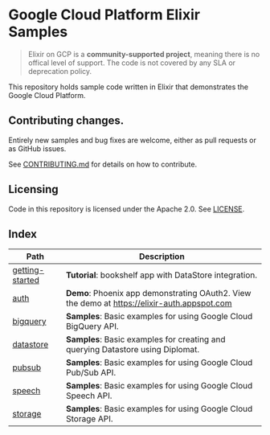 # Google Cloud Platform Elixir Samples

> Elixir on GCP is a **community-supported project**, meaning there is no offical
> level of support. The code is not covered by any SLA or deprecation policy. 

This repository holds sample code written in Elixir that demonstrates the Google
Cloud Platform.

## Contributing changes.

Entirely new samples and bug fixes are welcome, either as pull requests or as 
GitHub issues.

See [CONTRIBUTING.md](CONTRIBUTING.md) for details on how to contribute.

## Licensing

Code in this repository is licensed under the Apache 2.0. See [LICENSE](LICENSE).

## Index

|Path|Description|
|---|---|
|[getting-started](getting-started)|**Tutorial**: bookshelf app with DataStore integration.|
|[auth](auth)|**Demo**: Phoenix app demonstrating OAuth2. View the demo at https://elixir-auth.appspot.com|
|[bigquery](bigquery)|**Samples**: Basic examples for using Google Cloud BigQuery API.|
|[datastore](datastore)|**Samples**: Basic examples for creating and querying Datastore using Diplomat.|
|[pubsub](pubsub)|**Samples**: Basic examples for using Google Cloud Pub/Sub API.|
|[speech](speech)|**Samples**: Basic examples for using Google Cloud Speech API.|
|[storage](storage)|**Samples**: Basic examples for using Google Cloud Storage API.|
